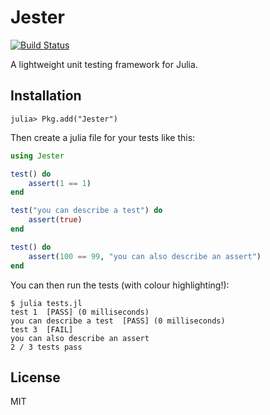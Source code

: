 # Jester

[![Build Status](https://travis-ci.org/richorama/Jester.jl.svg?branch=master)](https://travis-ci.org/richorama/Jester.jl)

A lightweight unit testing framework for Julia.

## Installation

```
julia> Pkg.add("Jester")
```

Then create a julia file for your tests like this:

```julia
using Jester

test() do 
	assert(1 == 1)
end

test("you can describe a test") do 
	assert(true)
end

test() do 
	assert(100 == 99, "you can also describe an assert")
end
```

You can then run the tests (with colour highlighting!):

```
$ julia tests.jl
test 1  [PASS] (0 milliseconds)
you can describe a test  [PASS] (0 milliseconds)
test 3  [FAIL]
you can also describe an assert
2 / 3 tests pass
```

## License 

MIT
